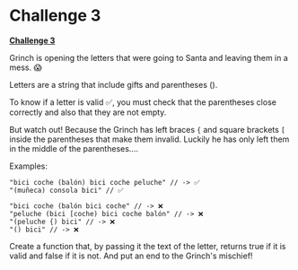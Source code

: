 # Challenge 3

 **[Challenge 3](https://adventjs.dev/challenges/03)** 
 


Grinch is opening the letters that were going to Santa and leaving them in a mess. 😱

Letters are a string that include gifts and parentheses ().

To know if a letter is valid ✅, you must check that the parentheses close correctly and also that they are not empty.

But watch out! Because the Grinch has left braces `{` and square brackets `[` inside the parentheses that make them invalid. Luckily he has only left them in the middle of the parentheses....

Examples:
```
"bici coche (balón) bici coche peluche" // -> ✅
"(muñeca) consola bici" // ✅

"bici coche (balón bici coche" // -> ❌
"peluche (bici [coche) bici coche balón" // -> ❌
"(peluche {) bici" // -> ❌
"() bici" // -> ❌
```


Create a function that, by passing it the text of the letter, returns true if it is valid and false if it is not. And put an end to the Grinch's mischief!
